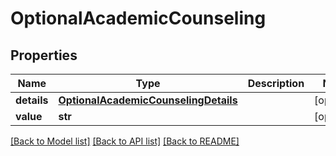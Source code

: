# OptionalAcademicCounseling


## Properties
Name | Type | Description | Notes
------------ | ------------- | ------------- | -------------
**details** | [**OptionalAcademicCounselingDetails**](OptionalAcademicCounselingDetails.md) |  | [optional] 
**value** | **str** |  | [optional] 

[[Back to Model list]](../README.md#documentation-for-models) [[Back to API list]](../README.md#documentation-for-api-endpoints) [[Back to README]](../README.md)



